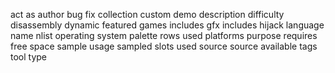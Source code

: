 act as
author
bug fix
collection
custom
demo
description
difficulty
disassembly
dynamic
featured
games
includes gfx
includes hijack
language
name
nlist
operating system
palette rows used
platforms
purpose
requires free space
sample usage
sampled
slots used
source
source available
tags
tool
type
